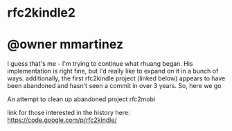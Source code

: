 # rfc2kindle2
# @owner mmartinez

I guess that's me - I'm trying to continue what 
rhuang began. His implementation is right fine, but
I'd really like to expand on it in a bunch of ways.
additionally, the first rfc2kindle project (linked below)
appears to have been abandoned and hasn't seen a 
commit in over 3 years. So, here we go

An attempt to clean up abandoned project rfc2mobi

link for those interested in the history here:
https://code.google.com/p/rfc2kindle/

